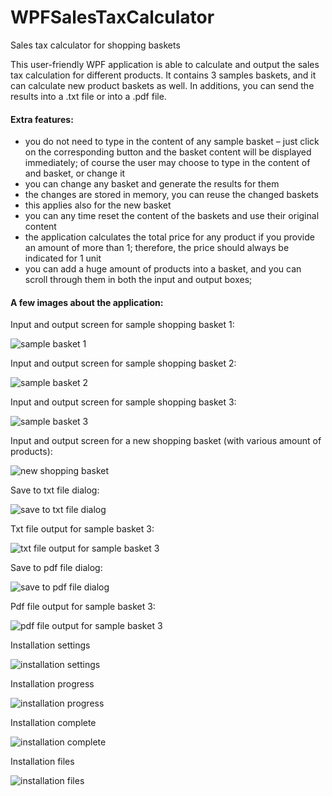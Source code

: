 # WPFSalesTaxCalculator
Sales tax calculator for shopping baskets

This user-friendly WPF application is able to calculate and output the sales tax calculation for different products. It contains 3 samples baskets, and it can calculate new product baskets as well. In additions, you can send the results into a .txt file or into a .pdf file.

#### Extra features:
-	you do not need to type in the content of any sample basket – just click on the corresponding button and the basket content will be displayed immediately; of course the user may choose to type in the content of and basket, or change it
-	you can change any basket and generate the results for them
-	the changes are stored in memory, you can reuse the changed baskets
-	this applies also for the new basket
-	you can any time reset the content of the baskets and use their original content
-	the application calculates the total price for any product if you provide an amount of more than 1; therefore, the price should always be indicated for 1 unit
-	you can add a huge amount of products into a basket, and you can scroll through them in both the input and output boxes;


#### A few images about the application:


Input and output screen for sample shopping basket 1:
<p align="left">
  <img src="Documentation/images/41 output for sample basket 1.png" alt="sample basket 1" title="sample basket 1" />
</p>


Input and output screen for sample shopping basket 2:
<p align="left">
  <img src="Documentation/images/42 output for sample basket 2.png" alt="sample basket 2" title="sample basket 2" />
</p>


Input and output screen for sample shopping basket 3:
<p align="left">
  <img src="Documentation/images/43 output for sample basket 3.png" alt="sample basket 3" title="sample basket 3" />
</p>

Input and output screen for a new shopping basket (with various amount of products):
<p align="left">
  <img src="Documentation/images/44 output for new basket.png" alt="new shopping basket" title="new shopping basket" />
</p>

Save to txt file dialog:
<p align="left">
  <img src="Documentation/images/45 save to txt file dialog.png" alt="save to txt file dialog" title="save to txt file dialog" />
</p>

Txt file output for sample basket 3:
<p align="left">
  <img src="Documentation/images/46 txt file output.png" alt="txt file output for sample basket 3" title="txt file output for sample basket 3" />
</p>


Save to pdf file dialog:
<p align="left">
  <img src="Documentation/images/47 save to pdf file dialog.png" alt="save to pdf file dialog" title="save to pdf file dialog" />
</p>


Pdf file output for sample basket 3:
<p align="left">
  <img src="Documentation/images/48 pdf file output.png" alt="pdf file output for sample basket 3" title="pdf file output for sample basket 3" />
</p>


Installation settings
<p align="left">
  <img src="Documentation/images/37 installation settings.png" alt="installation settings" title="installation settings" />
</p>


Installation progress
<p align="left">
  <img src="Documentation/images/38 installation progress.png" alt="installation progress" title="installation progress" />
</p>


Installation complete
<p align="left">
  <img src="Documentation/images/39 installation complete.png" alt="installation complete" title="installation complete" />
</p>


Installation files
<p align="left">
  <img src="Documentation/images/40 installation files.png" alt="installation files" title="installation files" />
</p>



